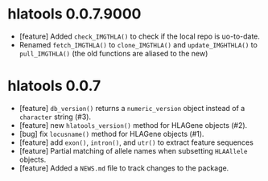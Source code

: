 # hlatools 0.0.7.9000

* [feature] Added `check_IMGTHLA()` to check if the local repo is uo-to-date.
* Renamed `fetch_IMGTHLA()` to `clone_IMGTHLA()` and `update_IMGHTHLA()` to
  `pull_IMGTHLA()` (the old functions are aliased to the new)

# hlatools 0.0.7

* [feature] `db_version()` returns a `numeric_version` object instead of a `character` string (#3).
* [feature] new `hlatools_version()` method for HLAGene objects (#2).
* [bug] fix `locusname()` method for HLAGene objects (#1).
* [feature] add `exon()`, `intron()`, and `utr()` to extract feature sequences
* [feature] Partial matching of allele names when subsetting `HLAAllele` objects.
* [feature] Added a `NEWS.md` file to track changes to the package.



